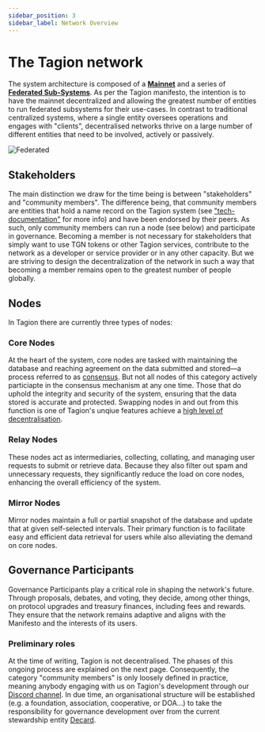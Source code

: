 ```yaml
---
sidebar_position: 3
sidebar_label: Network Overview
---
```


# The Tagion network

The system architecture is composed of a [**Mainnet**](/gov/glossary#tagion-mainnet) and a series of [**Federated Sub-Systems**](/gov/glossary#federated-subsystem). As per the Tagion manifesto, the intention is to have the mainnet decentralized and allowing the greatest number of entities to run federated subsystems for their use-cases. In contrast to traditional centralized systems, where a single entity oversees operations and engages with "clients", decentralised networks thrive on a large number of different entities that need to be involved, actively or passively. 

![Federated](/img/Federated.png)

## Stakeholders

The main distinction we draw for the time being is between "stakeholders" and "community members". The difference being, that community members are entities that hold a name record on the Tagion system (see ["tech-documentation"](https://docs.tagion.org/tech/protocols/dart/dartindex#dart-namerecords--hashkeys) for more info) and have been endorsed by their peers. As such, only community members can run a node (see below) and participate in governance. 
Becoming a member is not necessary for stakeholders that simply want to use TGN tokens or other Tagion services, contribute to the network as a developer or service provider or in any other capacity. But we are striving to design the decentralization of the network in such a way that becoming a member remains open to the greatest number of people globally.  


## Nodes

In Tagion there are currently three types of nodes: 

### Core Nodes
At the heart of the system, core nodes are tasked with maintaining the database and reaching agreement on the data submitted and stored—a process referred to as [consensus](/gov/glossary#consensus). But not all nodes of this category actively particiapte in the consensus mechanism at any one time. Those that do uphold the integrity and security of the system, ensuring that the data stored is accurate and protected. Swapping nodes in and out from this function is one of Tagion's unqiue features achieve a [high level of decentralisation](https://docs.tagion.org/gov/governance_areas/network_formation/introductions). 

### Relay Nodes
These nodes act as intermediaries, collecting, collating, and managing user requests to submit or retrieve data. Because they also filter out spam and unnecessary requests, they significantly reduce the load on core nodes, enhancing the overall efficiency of the system. 

### Mirror Nodes
Mirror nodes maintain a full or partial snapshot of the database and update that at given self-selected intervals. Their primary function is to facilitate easy and efficient data retrieval for users while also alleviating the demand on core nodes. 


## Governance Participants

Governance Participants play a critical role in shaping the network's future. Through proposals, debates, and voting, they decide, among other things, on protocol upgrades and treasury finances, including fees and rewards. They ensure that the network remains adaptive and aligns with the Manifesto and the interests of its users. 

### Preliminary roles

At the time of writing, Tagion is not decentralised. The phases of this ongoing process are explained on the next page. 
Consequently, the category "community members" is only loosely defined in practice, meaning anybody engaging with us on Tagion's development through our [Discord channel](https://discord.gg/wE4AA64a). 
In due time, an organisational structure will be established (e.g. a foundation, association, cooperative, or DOA...) to take the responsibility for governance development over from the current stewardship entity [Decard](https://www.tagion.org/about/).
